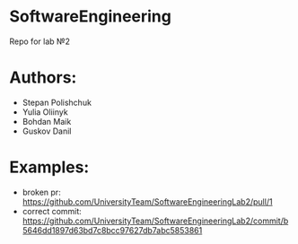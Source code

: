 # SoftwareEngineering
Repo for lab №2

# Authors:

- Stepan Polishchuk
- Yulia Oliinyk
- Bohdan Maik
- Guskov Danil

# Examples:

- broken pr: https://github.com/UniversityTeam/SoftwareEngineeringLab2/pull/1
- correct commit: https://github.com/UniversityTeam/SoftwareEngineeringLab2/commit/b5646dd1897d63bd7c8bcc97627db7abc5853861

